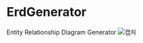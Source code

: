 # ErdGenerator
Entity Relationship Diagram Generator
![캡처](https://user-images.githubusercontent.com/66057807/141791746-ff3e872f-999e-49d8-bdd0-1093caffadf3.PNG)
